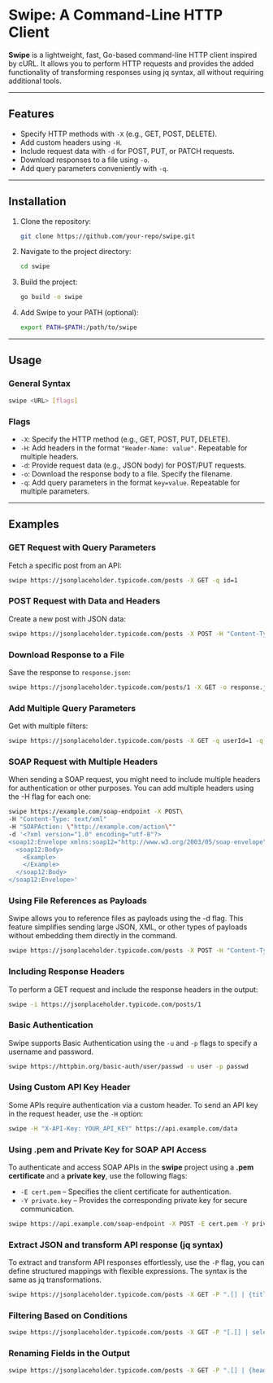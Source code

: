 # Swipe: A Command-Line HTTP Client

**Swipe** is a lightweight, fast, Go-based command-line HTTP client inspired by cURL. It allows you to perform HTTP requests and provides the added functionality of transforming responses using jq syntax, all without requiring additional tools.

---

## Features
- Specify HTTP methods with `-X` (e.g., GET, POST, DELETE).
- Add custom headers using `-H`.
- Include request data with `-d` for POST, PUT, or PATCH requests.
- Download responses to a file using `-o`.
- Add query parameters conveniently with `-q`.

---

## Installation
1. Clone the repository:
   ```sh
   git clone https://github.com/your-repo/swipe.git
   ```
2. Navigate to the project directory:
   ```sh
   cd swipe
   ```
3. Build the project:
   ```sh
   go build -o swipe
   ```
4. Add Swipe to your PATH (optional):
   ```sh
   export PATH=$PATH:/path/to/swipe
   ```

---

## Usage

### General Syntax
```sh
swipe <URL> [flags]
```

### Flags
- `-X`: Specify the HTTP method (e.g., GET, POST, PUT, DELETE).
- `-H`: Add headers in the format `"Header-Name: value"`. Repeatable for multiple headers.
- `-d`: Provide request data (e.g., JSON body) for POST/PUT requests.
- `-o`: Download the response body to a file. Specify the filename.
- `-q`: Add query parameters in the format `key=value`. Repeatable for multiple parameters.

---

## Examples

### **GET Request with Query Parameters**
Fetch a specific post from an API:
```sh
swipe https://jsonplaceholder.typicode.com/posts -X GET -q id=1
```

### **POST Request with Data and Headers**
Create a new post with JSON data:
```sh
swipe https://jsonplaceholder.typicode.com/posts -X POST -H "Content-Type: application/json" -d '{"title":"foo","body":"bar","userId":1}'
```

### **Download Response to a File**
Save the response to `response.json`:
```sh
swipe https://jsonplaceholder.typicode.com/posts/1 -X GET -o response.json
```

### **Add Multiple Query Parameters**
Get with multiple filters:
```sh
swipe https://jsonplaceholder.typicode.com/posts -X GET -q userId=1 -q title=foo
```

### **SOAP Request with Multiple Headers**
When sending a SOAP request, you might need to include multiple headers for authentication or other purposes. You can add multiple headers using the -H flag for each one:
```sh
swipe https://example.com/soap-endpoint -X POST\
-H "Content-Type: text/xml" 
-H "SOAPAction: \"http://example.com/action\"" 
-d '<?xml version="1.0" encoding="utf-8"?>
<soap12:Envelope xmlns:soap12="http://www.w3.org/2003/05/soap-envelope">
  <soap12:Body>
    <Example>
    </Example>
  </soap12:Body>
</soap12:Envelope>'
```

### **Using File References as Payloads**
Swipe allows you to reference files as payloads using the -d flag. This feature simplifies sending large JSON, XML, or other types of payloads without embedding them directly in the command.
```sh
swipe https://jsonplaceholder.typicode.com/posts -X POST -H "Content-Type: application/json" -d @data.json
```

### Including Response Headers
To perform a GET request and include the response headers in the output:
```sh
swipe -i https://jsonplaceholder.typicode.com/posts/1
```

### Basic Authentication

Swipe supports Basic Authentication using the `-u` and `-p` flags to specify a username and password.
```sh
swipe https://httpbin.org/basic-auth/user/passwd -u user -p passwd
```

### Using Custom API Key Header

Some APIs require authentication via a custom header. To send an API key in the request header, use the `-H` option:
```sh
swipe -H "X-API-Key: YOUR_API_KEY" https://api.example.com/data
```
### Using .pem and Private Key for SOAP API Access 

To authenticate and access SOAP APIs in the **swipe** project using a **.pem certificate** and a **private key**, use the following flags:
- `-E cert.pem` – Specifies the client certificate for authentication.
- `-Y private.key` – Provides the corresponding private key for secure communication.
```sh
swipe https://api.example.com/soap-endpoint -X POST -E cert.pem -Y private.key -d some.xml
```

### Extract JSON and transform API response (jq syntax) 

To extract and transform API responses effortlessly, use the `-P` flag, you can define structured mappings with flexible expressions. The syntax is the same as jq transformations.
```sh
swipe https://jsonplaceholder.typicode.com/posts -X GET -P ".[] | {title, id}"
```
### Filtering Based on Conditions
```sh
swipe https://jsonplaceholder.typicode.com/posts -X GET -P "[.[] | select(.userId == 1)]"
```
### Renaming Fields in the Output
```sh
swipe https://jsonplaceholder.typicode.com/posts -X GET -P ".[] | {heading: .title, post_id: .id}"
```
